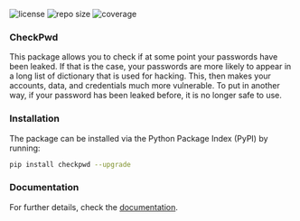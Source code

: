 ![license](https://img.shields.io/github/license/Radonirinaunimi/python-template?style=flat-square)
![repo size](https://img.shields.io/github/repo-size/Radonirinaunimi/python-template?style=flat-square)
![coverage](https://img.shields.io/codecov/c/github/Radonirinaunimi/pwnd-check/backbone?style=flat-square)

### CheckPwd

This package allows you to check if at some point your passwords have been leaked. If that is the case, your passwords are more likely to appear in a long list of dictionary that is used for hacking. This, then makes your accounts, data, and credentials much more vulnerable. To put in another way, if your password has been leaked before, it is no longer safe to use.


### Installation

The package can be installed via the Python Package Index (PyPI) by running:
```bash
pip install checkpwd --upgrade
```

### Documentation

For further details, check the [documentation](https://radonirinaunimi.github.io/pwnd-check/).
